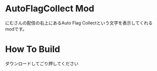# AutoFlagCollect Mod
にむさんの配信の右上にあるAuto Flag Collectという文字を表示してくれるmodです。

# How To Build
ダウンロードしてごり押してください
